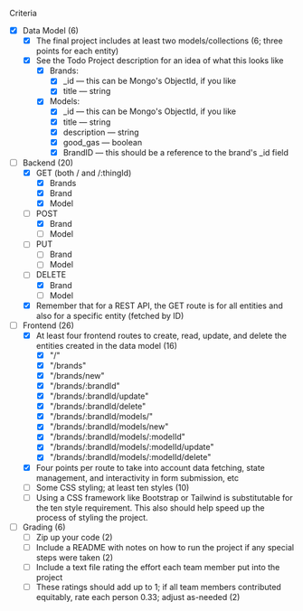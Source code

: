 Criteria
 - [X] Data Model (6)
    - [X] The final project includes at least two models/collections (6; three points for each entity)
    - [X] See the Todo Project description for an idea of what this looks like
        - [X] Brands:
            - [X] _id — this can be Mongo's ObjectId, if you like
            - [X] title — string
        - [X] Models:
            - [X] _id — this can be Mongo's ObjectId, if you like
            - [X] title — string
            - [X] description — string
            - [X] good_gas — boolean
            - [X] BrandID — this should be a reference to the brand's _id field
 - [ ] Backend (20)
    - [X] GET (both / and /:thingId)
      - [X] Brands
      - [X] Brand
      - [X] Model 
    - [ ] POST
      - [X] Brand
      - [ ] Model
    - [ ] PUT
      - [ ] Brand
      - [ ] Model
    - [ ] DELETE 
      - [X] Brand
      - [ ] Model
    - [X] Remember that for a REST API, the GET route is for all entities and also for a specific entity (fetched by ID)
 - [ ] Frontend (26)
    - [X] At least four frontend routes to create, read, update, and delete the entities created in the data model (16)
      - [X] "/"
      - [X] "/brands"
      - [X] "/brands/new"
      - [X] "/brands/:brandId"
	  - [X] "/brands/:brandId/update"
	  - [X] "/brands/:brandId/delete"
	  - [X] "/brands/:brandId/models/"
	  - [X] "/brands/:brandId/models/new"
	  - [X] "/brands/:brandId/models/:modelId"
	  - [X] "/brands/:brandId/models/:modelId/update"
	  - [X] "/brands/:brandId/models/:modelId/delete"
	- [X] Four points per route to take into account data fetching, state management, and interactivity in form submission, etc
    - [ ] Some CSS styling; at least ten styles (10)
    - [ ] Using a CSS framework like Bootstrap or Tailwind is substitutable for the ten style requirement. This also should help speed up the process of styling the project.
 - [ ] Grading (6)
    - [ ] Zip up your code (2)
    - [ ] Include a README with notes on how to run the project if any special steps were taken (2)
    - [ ] Include a text file rating the effort each team member put into the project
    - [ ] These ratings should add up to 1; if all team members contributed equitably, rate each person 0.33; adjust as-needed (2)
